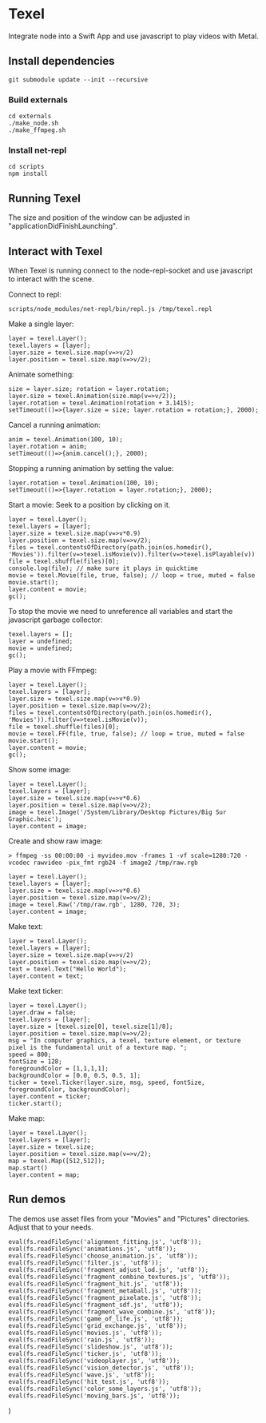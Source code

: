 # Texel

Integrate node into a Swift App and use javascript to play videos with Metal.

## Install dependencies

    git submodule update --init --recursive

### Build externals

    cd externals
    ./make_node.sh
    ./make_ffmpeg.sh

### Install net-repl

    cd scripts
    npm install

## Running Texel

The size and position of the window can be adjusted in "applicationDidFinishLaunching".

## Interact with Texel

When Texel is running connect to the node-repl-socket and use javascript to
interact with the scene.

Connect to repl:

    scripts/node_modules/net-repl/bin/repl.js /tmp/texel.repl

Make a single layer:

    layer = texel.Layer();
    texel.layers = [layer];
    layer.size = texel.size.map(v=>v/2)
    layer.position = texel.size.map(v=>v/2);

Animate something:

    size = layer.size; rotation = layer.rotation;
    layer.size = texel.Animation(size.map(v=>v/2));
    layer.rotation = texel.Animation(rotation + 3.1415);
    setTimeout(()=>{layer.size = size; layer.rotation = rotation;}, 2000);

Cancel a running animation:

    anim = texel.Animation(100, 10);
    layer.rotation = anim;
    setTimeout(()=>{anim.cancel();}, 2000);

Stopping a running animation by setting the value:

    layer.rotation = texel.Animation(100, 10);
    setTimeout(()=>{layer.rotation = layer.rotation;}, 2000);

Start a movie:
Seek to a position by clicking on it.

    layer = texel.Layer();
    texel.layers = [layer];
    layer.size = texel.size.map(v=>v*0.9)
    layer.position = texel.size.map(v=>v/2);
    files = texel.contentsOfDirectory(path.join(os.homedir(), 'Movies')).filter(v=>texel.isMovie(v)).filter(v=>texel.isPlayable(v))
    file = texel.shuffle(files)[0];
    console.log(file); // make sure it plays in quicktime
    movie = texel.Movie(file, true, false); // loop = true, muted = false
    movie.start();
    layer.content = movie;
    gc();

To stop the movie we need to unreference all variables and start the javascript garbage collector:

    texel.layers = [];
    layer = undefined;
    movie = undefined;
    gc();

Play a movie with FFmpeg:

    layer = texel.Layer();
    texel.layers = [layer];
    layer.size = texel.size.map(v=>v*0.9)
    layer.position = texel.size.map(v=>v/2);
    files = texel.contentsOfDirectory(path.join(os.homedir(), 'Movies')).filter(v=>texel.isMovie(v));
    file = texel.shuffle(files)[0];
    movie = texel.FF(file, true, false); // loop = true, muted = false
    movie.start();
    layer.content = movie;
    gc();

Show some image:

    layer = texel.Layer();
    texel.layers = [layer];
    layer.size = texel.size.map(v=>v*0.6)
    layer.position = texel.size.map(v=>v/2);
    image = texel.Image('/System/Library/Desktop Pictures/Big Sur Graphic.heic');
    layer.content = image;

Create and show raw image:

    > ffmpeg -ss 00:00:00 -i myvideo.mov -frames 1 -vf scale=1280:720 -vcodec rawvideo -pix_fmt rgb24 -f image2 /tmp/raw.rgb

    layer = texel.Layer();
    texel.layers = [layer];
    layer.size = texel.size.map(v=>v*0.6)
    layer.position = texel.size.map(v=>v/2);
    image = texel.Raw('/tmp/raw.rgb', 1280, 720, 3);
    layer.content = image;

Make text:

    layer = texel.Layer();
    texel.layers = [layer];
    layer.size = texel.size.map(v=>v/2)
    layer.position = texel.size.map(v=>v/2);
    text = texel.Text("Hello World");
    layer.content = text;

Make text ticker:

    layer = texel.Layer();
    layer.draw = false;
    texel.layers = [layer];
    layer.size = [texel.size[0], texel.size[1]/8];
    layer.position = texel.size.map(v=>v/2);
    msg = "In computer graphics, a texel, texture element, or texture pixel is the fundamental unit of a texture map. ";
    speed = 800;
    fontSize = 128;
    foregroundColor = [1,1,1,1];
    backgroundColor = [0.0, 0.5, 0.5, 1];
    ticker = texel.Ticker(layer.size, msg, speed, fontSize, foregroundColor, backgroundColor);
    layer.content = ticker;
    ticker.start();

Make map:

    layer = texel.Layer();
    texel.layers = [layer];
    layer.size = texel.size;
    layer.position = texel.size.map(v=>v/2);
    map = texel.Map([512,512]);
    map.start()
    layer.content = map;

## Run demos

The demos use asset files from your "Movies" and "Pictures" directories.
Adjust that to your needs.

    eval(fs.readFileSync('alignment_fitting.js', 'utf8'));
    eval(fs.readFileSync('animations.js', 'utf8'));
    eval(fs.readFileSync('choose_animation.js', 'utf8'));
    eval(fs.readFileSync('filter.js', 'utf8'));
    eval(fs.readFileSync('fragment_adjust_lod.js', 'utf8'));
    eval(fs.readFileSync('fragment_combine_textures.js', 'utf8'));
    eval(fs.readFileSync('fragment_hit.js', 'utf8'));
    eval(fs.readFileSync('fragment_metaball.js', 'utf8'));
    eval(fs.readFileSync('fragment_pixelate.js', 'utf8'));
    eval(fs.readFileSync('fragment_sdf.js', 'utf8'));
    eval(fs.readFileSync('fragment_wave_combine.js', 'utf8'));
    eval(fs.readFileSync('game_of_life.js', 'utf8'));
    eval(fs.readFileSync('grid_exchange.js', 'utf8'));
    eval(fs.readFileSync('movies.js', 'utf8'));
    eval(fs.readFileSync('rain.js', 'utf8'));
    eval(fs.readFileSync('slideshow.js', 'utf8'));
    eval(fs.readFileSync('ticker.js', 'utf8'));
    eval(fs.readFileSync('videoplayer.js', 'utf8'));
    eval(fs.readFileSync('vision_detector.js', 'utf8'));
    eval(fs.readFileSync('wave.js', 'utf8'));
    eval(fs.readFileSync('hit_test.js', 'utf8'));
    eval(fs.readFileSync('color_some_layers.js', 'utf8'));
    eval(fs.readFileSync('moving_bars.js', 'utf8'));
)

